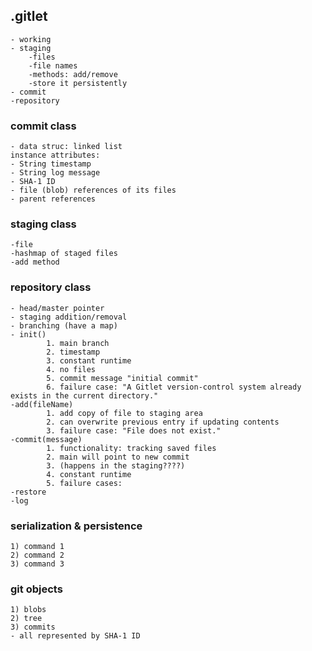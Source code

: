 ## .gitlet
    - working
    - staging
        -files
        -file names
        -methods: add/remove
        -store it persistently
    - commit
    -repository
        

### commit class
    - data struc: linked list
    instance attributes: 
    - String timestamp
    - String log message
    - SHA-1 ID
    - file (blob) references of its files
    - parent references

### staging class
    -file
    -hashmap of staged files
    -add method

### repository class
    - head/master pointer
    - staging addition/removal
    - branching (have a map)
    - init()
            1. main branch
            2. timestamp
            3. constant runtime
            4. no files
            5. commit message "initial commit"
            6. failure case: "A Gitlet version-control system already exists in the current directory."
    -add(fileName)
            1. add copy of file to staging area
            2. can overwrite previous entry if updating contents
            3. failure case: "File does not exist."
    -commit(message)
            1. functionality: tracking saved files
            2. main will point to new commit
            3. (happens in the staging????)
            4. constant runtime
            5. failure cases: 
    -restore
    -log

### serialization & persistence
    1) command 1
    2) command 2
    3) command 3

### git objects
    1) blobs
    2) tree
    3) commits 
    - all represented by SHA-1 ID